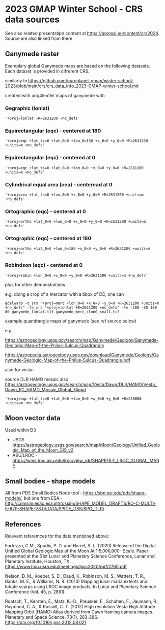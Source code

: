 # 2023 GMAP Winter School - CRS data sources

See also related presentatipn content at https://aprossi.eu/content/crs2024. Source are also linked from there.

## Ganymede raster
Exemplary global Ganymede
maps are based on the following datasets. Each dataset is provided in difrerent CRS.

similarly to https://github.com/europlanet-gmap/winter-school-2023/blob/main/crs/crs_data_info_2023-GMAP-winter-school.md

created with proj4leaflet maps of ganymede with 

### Gegraphic (lonlat)

```
'+proj=lonlat +R=2631200 +no_defs'
```

### Equirectangular (eqc) - centered at 180
```
'+proj=eqc +lat_ts=0 +lat_0=0 +lon_0=180 +x_0=0 +y_0=0 +R=2631200 +units=m +no_defs'
```
### Equirectangular (eqc) - centered at 0
```
'+proj=eqc +lat_ts=0 +lat_0=0 +lon_0=0 +x_0=0 +y_0=0 +R=2631200 +units=m +no_defs'
```
### Cylindrical equal area (cea) - centeread at 0
```
'+proj=cea +lat_ts=0 +lon_0=0 +x_0=0 +y_0=0 +R=2631200 +units=m +no_defs'
```
### Ortographic (eqc) - centered at 0
```
'+proj=ortho +lat_0=0 +lon_0=0 +x_0=0 +y_0=0 +R=2631200 +units=m +no_defs'
```
### Ortographic (eqc) - centered at 180
```
'+proj=ortho +lat_0=0 +lon_0=180 +x_0=0 +y_0=0 +R=2631200 +units=m +no_defs'
```
### Robindson (eqc) - centered at 0
```
'+proj=robin +lon_0=0 +x_0=0 +y_0=0 +R=2631200 +units=m +no_defs'
```

plus for other demonstrations



e.g. doing a crop of a mercator with a bbox of DD, one can

```
gdalwarp -t_srs "+proj=merc +lon_0=0 +x_0=0 +y_0=0 +R=2631200 +units=m +no_defs" -te_srs "+proj=lonlat +R=2631200 +no_defs" -te -180 -80 180 80 ganymede_lonlat.tif ganymede_merc_clon0_small.tif

```

example quandrangle maps of ganymede (see ref source below)

e.g.

https://astrogeology.usgs.gov/search/map/Ganymede/Geology/Ganymede-Geologic-Map-of-the-Philus-Sulcus-Quadrangle

https://astropedia.astrogeology.usgs.gov/download/Ganymede/Geology/Ganymede-Geologic-Map-of-the-Philus-Sulcus-Quadrangle.pdf


also for vesta:

source DLR HAMO mosaic also https://astrogeology.usgs.gov/search/map/Vesta/Dawn/DLR/HAMO/Vesta_Dawn_FC_HAMO_Mosaic_Global_74ppd


```
'+proj=eqc +lat_ts=0 +lat_0=0 +lon_0=0 +x_0=0 +y_0=0 +R=255000 +units=m +no_defs'

```

## Moon vector data

Used within D3

* USGS - https://astrogeology.usgs.gov/search/map/Moon/Geology/Unified_Geologic_Map_of_the_Moon_GIS_v2
* ASU/LROC - https://wms.lroc.asu.edu/lroc/view_rdr/SHAPEFILE_LROC_GLOBAL_MARE


## Small bodies - shape models

All from PDS Small Bodies Node tool - https://sbn.psi.edu/pds/shape-models/, but one from ESA - http://comsim.esac.esa.int/rossim/SHAPE_MODEL_DRAFTS/RO-C-MULTI-5-67P-SHAPE-V3.0/DATA/SPICE_DSK/SPG_DLR/

## References

Relevant referemces for the data mentioned above:

Fortezzo, C.M., Spudis, P. D. and Harrel, S. L. (2020) Release of the Digital Unified Global Geologic Map of the Moon At 1:5,000,000- Scale. Paper presented at the 51st Lunar and Planetary Science Conference, Lunar and Planetary Institute, Houston, TX. https://www.hou.usra.edu/meetings/lpsc2020/pdf/2760.pdf

Nelson, D. M., Koeber, S. D., Daud, K., Robinson, M. S., Watters, T. R., Banks, M. E., & Williams, N. R. (2014) Mapping lunar maria extents and lobate scarps using LROC image products. In Lunar and Planetary Science Conference (Vol. 45, p. 2861).

Roatsch, T., Kersten, E., Matz, K.-D., Preusker, F., Scholten, F., Jaumann, R., Raymond, C. A., & Russell, C. T. (2012) High resolution Vesta High Altitude Mapping Orbit (HAMO) Atlas derived from Dawn framing camera images. Planetary and Space Science, 73(1), 283-286. https://doi.org/10.1016/j.pss.2012.08.021

